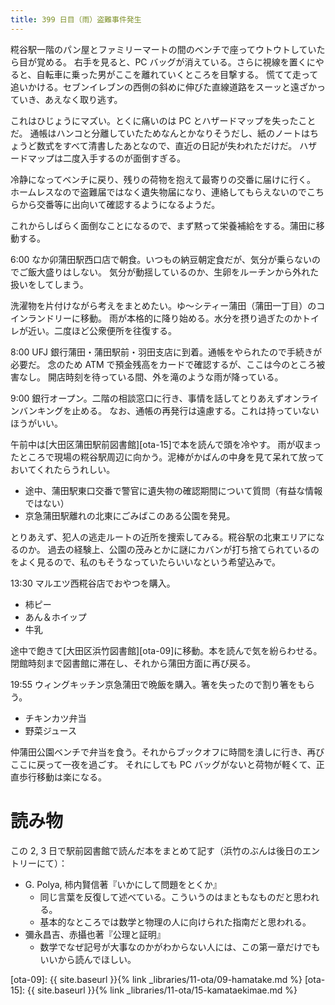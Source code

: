 ```yaml
---
title: 399 日目（雨）盗難事件発生
---
```


糀谷駅一階のパン屋とファミリーマートの間のベンチで座ってウトウトしていたら目が覚める。
右手を見ると、PC バッグが消えている。さらに視線を置くにやると、自転車に乗った男がここを離れていくところを目撃する。
慌てて走って追いかける。セブンイレブンの西側の斜めに伸びた直線道路をスーッと遠ざかっていき、あえなく取り逃す。

これはひじょうにマズい。とくに痛いのは PC とハザードマップを失ったことだ。
通帳はハンコと分離していたためなんとかなりそうだし、紙のノートはちょうど数式をすべて清書したあとなので、直近の日記が失われただけだ。
ハザードマップは二度入手するのが面倒すぎる。

冷静になってベンチに戻り、残りの荷物を抱えて最寄りの交番に届けに行く。
ホームレスなので盗難届ではなく遺失物届になり、連絡してもらえないのでこちらから交番等に出向いて確認するようになるようだ。

これからしばらく面倒なことになるので、まず黙って栄養補給をする。蒲田に移動する。

6:00 なか卯蒲田駅西口店で朝食。いつもの納豆朝定食だが、気分が乗らないのでご飯大盛りはしない。
気分が動揺しているのか、生卵をルーチンから外れた扱いをしてしまう。

洗濯物を片付けながら考えをまとめたい。ゆ～シティー蒲田（蒲田一丁目）のコインランドリーに移動。
雨が本格的に降り始める。水分を摂り過ぎたのかトイレが近い。二度ほど公衆便所を往復する。

8:00 UFJ 銀行蒲田・蒲田駅前・羽田支店に到着。通帳をやられたので手続きが必要だ。
念のため ATM で預金残高をカードで確認するが、ここは今のところ被害なし。
開店時刻を待っている間、外を滝のような雨が降っている。

9:00 銀行オープン。二階の相談窓口に行き、事情を話してとりあえずオンラインバンキングを止める。
なお、通帳の再発行は遠慮する。これは持っていないほうがいい。

午前中は[大田区蒲田駅前図書館][ota-15]で本を読んで頭を冷やす。
雨が収まったところで現場の糀谷駅周辺に向かう。泥棒がかばんの中身を見て呆れて放っておいてくれたらうれしい。

* 途中、蒲田駅東口交番で警官に遺失物の確認期間について質問（有益な情報ではない）
* 京急蒲田駅離れの北東にごみばこのある公園を発見。

とりあえず、犯人の逃走ルートの近所を捜索してみる。糀谷駅の北東エリアになるのか。
過去の経験上、公園の茂みとかに謎にカバンが打ち捨てられているのをよく見るので、私のもそうなっていたらいいなという希望込みで。

13:30 マルエツ西糀谷店でおやつを購入。
* 柿ピー
* あん＆ホイップ
* 牛乳

途中で飽きて[大田区浜竹図書館][ota-09]に移動。本を読んで気を紛らわせる。
閉館時刻まで図書館に滞在し、それから蒲田方面に再び戻る。

19:55 ウィングキッチン京急蒲田で晩飯を購入。箸を失ったので割り箸をもらう。
* チキンカツ弁当
* 野菜ジュース

仲蒲田公園ベンチで弁当を食う。それからブックオフに時間を潰しに行き、再びここに戻って一夜を過ごす。
それにしても PC バッグがないと荷物が軽くて、正直歩行移動は楽になる。

# 読み物

この 2, 3 日で駅前図書館で読んだ本をまとめて記す（浜竹のぶんは後日のエントリーにて）：

* G. Polya, 柿内賢信著『いかにして問題をとくか』
  * 同じ言葉を反復して述べている。こういうのはまともなものだと思われる。
  * 基本的なところでは数学と物理の人に向けられた指南だと思われる。
* 彌永昌吉、赤攝也著『公理と証明』
  * 数学でなぜ記号が大事なのかがわからない人には、この第一章だけでもいいから読んでほしい。

[ota-09]: {{ site.baseurl }}{% link _libraries/11-ota/09-hamatake.md %}
[ota-15]: {{ site.baseurl }}{% link _libraries/11-ota/15-kamataekimae.md %}
